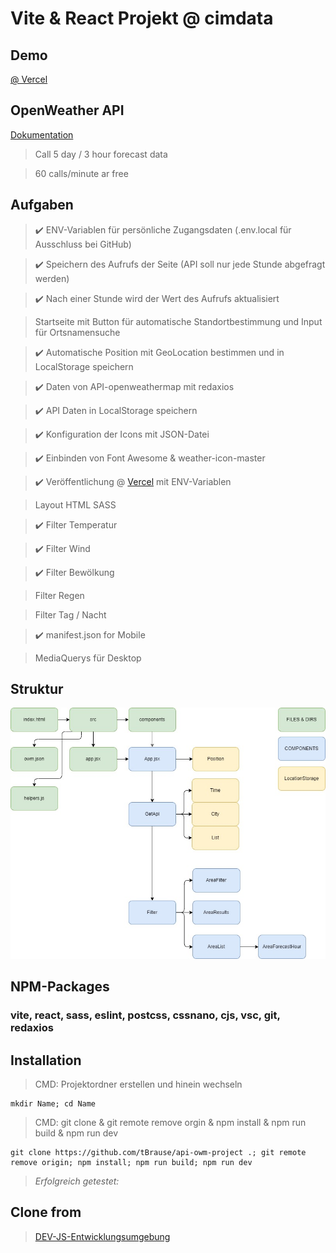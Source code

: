 # Vite & React Projekt @ cimdata

## Demo

[@ Vercel](https://api-project-final-g7mp.vercel.app/)

## OpenWeather API

[Dokumentation](https://openweathermap.org/forecast5)

> Call 5 day / 3 hour forecast data

> 60 calls/minute ar free

## Aufgaben

> :heavy_check_mark: ENV-Variablen für persönliche Zugangsdaten (.env.local für Ausschluss bei GitHub)

> :heavy_check_mark: Speichern des Aufrufs der Seite (API soll nur jede Stunde abgefragt werden)

> :heavy_check_mark: Nach einer Stunde wird der Wert des Aufrufs aktualisiert

> Startseite mit Button für automatische Standortbestimmung und Input für Ortsnamensuche

> :heavy_check_mark: Automatische Position mit GeoLocation bestimmen und in LocalStorage speichern

> :heavy_check_mark: Daten von API-openweathermap mit redaxios

> :heavy_check_mark: API Daten in LocalStorage speichern

> :heavy_check_mark: Konfiguration der Icons mit JSON-Datei

> :heavy_check_mark: Einbinden von Font Awesome & weather-icon-master

> :heavy_check_mark: Veröffentlichung @ [Vercel](https://api-project-final-g7mp.vercel.app/) mit ENV-Variablen

> Layout HTML SASS

> :heavy_check_mark: Filter Temperatur

> :heavy_check_mark: Filter Wind

> :heavy_check_mark: Filter Bewölkung

> Filter Regen

> Filter Tag / Nacht

> :heavy_check_mark: manifest.json for Mobile

> MediaQuerys für Desktop

## Struktur

![alt text](https://github.com/tBrause/api-project-final/blob/master/structure.jpg?raw=true)

## NPM-Packages

### vite, react, sass, eslint, postcss, cssnano, cjs, vsc, git, redaxios

## Installation

> CMD: Projektordner erstellen und hinein wechseln

    mkdir Name; cd Name

> CMD: git clone & git remote remove orgin & npm install & npm run build & npm run dev

    git clone https://github.com/tBrause/api-owm-project .; git remote remove origin; npm install; npm run build; npm run dev

> _Erfolgreich getestet:_

## Clone from

> [DEV-JS-Entwicklungsumgebung](https://github.com/tBrause/npm-vite-react-sass)

